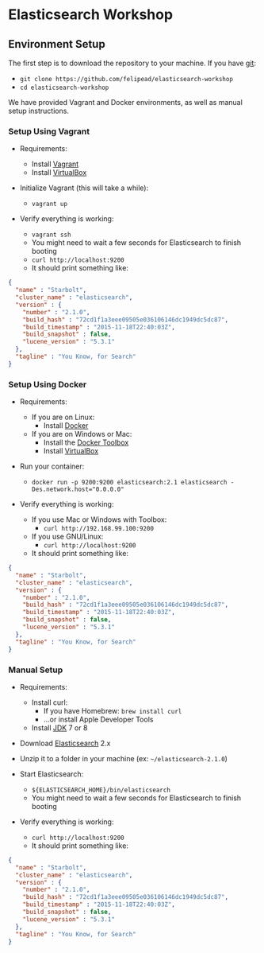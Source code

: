 Elasticsearch Workshop
======================

Environment Setup
-----------------

The first step is to download the repository to your machine. If you have [git](http://git-scm.com):

  - `git clone https://github.com/felipead/elasticsearch-workshop`
  - `cd elasticsearch-workshop`

We have provided Vagrant and Docker environments, as well as manual setup instructions.

### Setup Using Vagrant

- Requirements:
    - Install [Vagrant](https://www.vagrantup.com/downloads.html)
    - Install [VirtualBox](https://www.virtualbox.org/wiki/Downloads)

- Initialize Vagrant (this will take a while):
    - `vagrant up`

- Verify everything is working:
    - `vagrant ssh`
    - You might need to wait a few seconds for Elasticsearch to finish booting
    - `curl http://localhost:9200`
    - It should print something like:
    
```json
{
  "name" : "Starbolt",
  "cluster_name" : "elasticsearch",
  "version" : {
    "number" : "2.1.0",
    "build_hash" : "72cd1f1a3eee09505e036106146dc1949dc5dc87",
    "build_timestamp" : "2015-11-18T22:40:03Z",
    "build_snapshot" : false,
    "lucene_version" : "5.3.1"
  },
  "tagline" : "You Know, for Search"
}
```

### Setup Using Docker

- Requirements:
    - If you are on Linux:
      - Install [Docker](https://docs.docker.com/engine/installation/)
    - If you are on Windows or Mac:
      - Install the [Docker Toolbox](https://www.docker.com/docker-toolbox)
      - Install [VirtualBox](https://www.virtualbox.org/wiki/Downloads)

- Run your container:
    - `docker run -p 9200:9200 elasticsearch:2.1 elasticsearch -Des.network.host="0.0.0.0"`

- Verify everything is working:
    - If you use Mac or Windows with Toolbox:
      - `curl http://192.168.99.100:9200`
    - If you use GNU/Linux:
      - `curl http://localhost:9200`
    - It should print something like:

```json
{
  "name" : "Starbolt",
  "cluster_name" : "elasticsearch",
  "version" : {
    "number" : "2.1.0",
    "build_hash" : "72cd1f1a3eee09505e036106146dc1949dc5dc87",
    "build_timestamp" : "2015-11-18T22:40:03Z",
    "build_snapshot" : false,
    "lucene_version" : "5.3.1"
  },
  "tagline" : "You Know, for Search"
}
```

### Manual Setup

- Requirements:
    - Install curl:
        - If you have Homebrew: `brew install curl`
        - ...or install Apple Developer Tools
    - Install [JDK](https://jdk8.java.net/download.html) 7 or 8

- Download [Elasticsearch](https://www.elastic.co/downloads/elasticsearch/) 2.x
- Unzip it to a folder in your machine (ex: `~/elasticsearch-2.1.0`)

- Start Elasticsearch:
    - `${ELASTICSEARCH_HOME}/bin/elasticsearch`
    - You might need to wait a few seconds for Elasticsearch to finish booting

- Verify everything is working:
    - `curl http://localhost:9200`
    - It should print something like:
    
```json
{
  "name" : "Starbolt",
  "cluster_name" : "elasticsearch",
  "version" : {
    "number" : "2.1.0",
    "build_hash" : "72cd1f1a3eee09505e036106146dc1949dc5dc87",
    "build_timestamp" : "2015-11-18T22:40:03Z",
    "build_snapshot" : false,
    "lucene_version" : "5.3.1"
  },
  "tagline" : "You Know, for Search"
}
```
